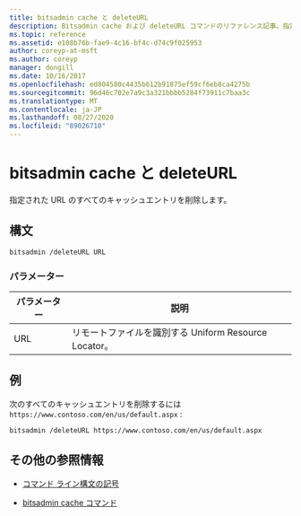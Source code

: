 ```yaml
---
title: bitsadmin cache と deleteURL
description: Bitsadmin cache および deleteURL コマンドのリファレンス記事。指定された URL のすべてのキャッシュエントリを削除します。
ms.topic: reference
ms.assetid: e108b76b-fae9-4c16-bf4c-d74c9f025953
author: coreyp-at-msft
ms.author: coreyp
manager: dongill
ms.date: 10/16/2017
ms.openlocfilehash: ed804580c4435b612b91875ef59cf6eb8ca4275b
ms.sourcegitcommit: 96d46c702e7a9c3a321bbbb5284f73911c7baa3c
ms.translationtype: MT
ms.contentlocale: ja-JP
ms.lasthandoff: 08/27/2020
ms.locfileid: "89026710"
---
```

# <a name="bitsadmin-cache-and-deleteurl"></a>bitsadmin cache と deleteURL

指定された URL のすべてのキャッシュエントリを削除します。

## <a name="syntax"></a>構文

```
bitsadmin /deleteURL URL
```

### <a name="parameters"></a>パラメーター

| パラメーター | 説明 |
| -------------- | -------------- |
| URL | リモートファイルを識別する Uniform Resource Locator。 |

## <a name="examples"></a>例

次のすべてのキャッシュエントリを削除するには `https://www.contoso.com/en/us/default.aspx` :

```
bitsadmin /deleteURL https://www.contoso.com/en/us/default.aspx
```

## <a name="additional-references"></a>その他の参照情報

- [コマンド ライン構文の記号](command-line-syntax-key.md)

- [bitsadmin cache コマンド](bitsadmin-cache.md)
